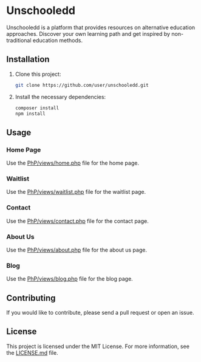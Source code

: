 # Unschooledd

Unschooledd is a platform that provides resources on alternative education approaches. Discover your own learning path and get inspired by non-traditional education methods.

## Installation

1. Clone this project:
    ```sh
    git clone https://github.com/user/unschooledd.git
    ```
2. Install the necessary dependencies:
    ```sh
    composer install
    npm install
    ```

## Usage

### Home Page

Use the [PhP/views/home.php](Unschooledd-PhP/views/home.php) file for the home page.

### Waitlist

Use the [PhP/views/waitlist.php](Unschooledd-PhP/views/waitlist.php) file for the waitlist page.

### Contact

Use the [PhP/views/contact.php](Unschooledd-PhP/views/contact.php) file for the contact page.

### About Us

Use the [PhP/views/about.php](Unschooledd-PhP/views/about.php) file for the about us page.

### Blog

Use the [PhP/views/blog.php](Unschooledd-PhP/views/blog.php) file for the blog page.

## Contributing

If you would like to contribute, please send a pull request or open an issue.

## License

This project is licensed under the MIT License. For more information, see the [LICENSE.md](LICENSE.md) file.
